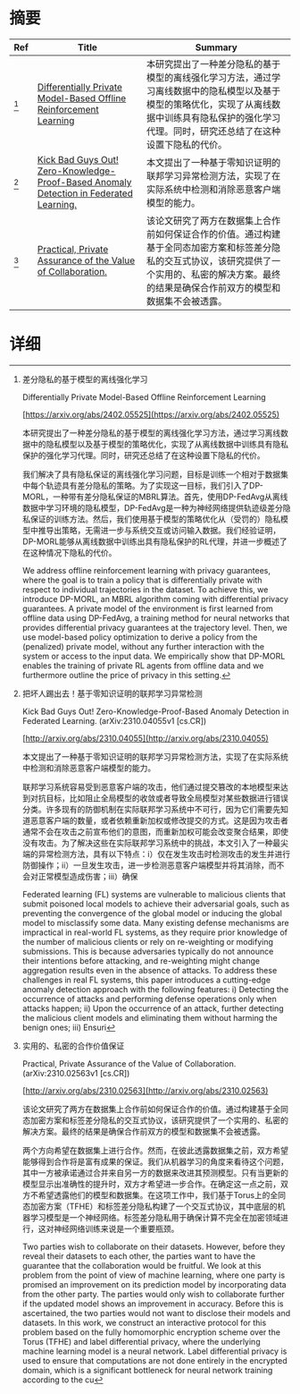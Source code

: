 # 摘要

| Ref | Title | Summary |
| --- | --- | --- |
| [^1] | [Differentially Private Model-Based Offline Reinforcement Learning](https://arxiv.org/abs/2402.05525) | 本研究提出了一种差分隐私的基于模型的离线强化学习方法，通过学习离线数据中的隐私模型以及基于模型的策略优化，实现了从离线数据中训练具有隐私保护的强化学习代理。同时，研究还总结了在这种设置下隐私的代价。 |
| [^2] | [Kick Bad Guys Out! Zero-Knowledge-Proof-Based Anomaly Detection in Federated Learning.](http://arxiv.org/abs/2310.04055) | 本文提出了一种基于零知识证明的联邦学习异常检测方法，实现了在实际系统中检测和消除恶意客户端模型的能力。 |
| [^3] | [Practical, Private Assurance of the Value of Collaboration.](http://arxiv.org/abs/2310.02563) | 该论文研究了两方在数据集上合作前如何保证合作的价值。通过构建基于全同态加密方案和标签差分隐私的交互式协议，该研究提供了一个实用的、私密的解决方案。最终的结果是确保合作前双方的模型和数据集不会被透露。 |

# 详细

[^1]: 差分隐私的基于模型的离线强化学习

    Differentially Private Model-Based Offline Reinforcement Learning

    [https://arxiv.org/abs/2402.05525](https://arxiv.org/abs/2402.05525)

    本研究提出了一种差分隐私的基于模型的离线强化学习方法，通过学习离线数据中的隐私模型以及基于模型的策略优化，实现了从离线数据中训练具有隐私保护的强化学习代理。同时，研究还总结了在这种设置下隐私的代价。

    

    我们解决了具有隐私保证的离线强化学习问题，目标是训练一个相对于数据集中每个轨迹具有差分隐私的策略。为了实现这一目标，我们引入了DP-MORL，一种带有差分隐私保证的MBRL算法。首先，使用DP-FedAvg从离线数据中学习环境的隐私模型，DP-FedAvg是一种为神经网络提供轨迹级差分隐私保证的训练方法。然后，我们使用基于模型的策略优化从（受罚的）隐私模型中推导出策略，无需进一步与系统交互或访问输入数据。我们经验证明，DP-MORL能够从离线数据中训练出具有隐私保护的RL代理，并进一步概述了在这种情况下隐私的代价。

    We address offline reinforcement learning with privacy guarantees, where the goal is to train a policy that is differentially private with respect to individual trajectories in the dataset. To achieve this, we introduce DP-MORL, an MBRL algorithm coming with differential privacy guarantees. A private model of the environment is first learned from offline data using DP-FedAvg, a training method for neural networks that provides differential privacy guarantees at the trajectory level. Then, we use model-based policy optimization to derive a policy from the (penalized) private model, without any further interaction with the system or access to the input data. We empirically show that DP-MORL enables the training of private RL agents from offline data and we furthermore outline the price of privacy in this setting.
    
[^2]: 把坏人踢出去！基于零知识证明的联邦学习异常检测

    Kick Bad Guys Out! Zero-Knowledge-Proof-Based Anomaly Detection in Federated Learning. (arXiv:2310.04055v1 [cs.CR])

    [http://arxiv.org/abs/2310.04055](http://arxiv.org/abs/2310.04055)

    本文提出了一种基于零知识证明的联邦学习异常检测方法，实现了在实际系统中检测和消除恶意客户端模型的能力。

    

    联邦学习系统容易受到恶意客户端的攻击，他们通过提交篡改的本地模型来达到对抗目标，比如阻止全局模型的收敛或者导致全局模型对某些数据进行错误分类。许多现有的防御机制在实际联邦学习系统中不可行，因为它们需要先知道恶意客户端的数量，或者依赖重新加权或修改提交的方式。这是因为攻击者通常不会在攻击之前宣布他们的意图，而重新加权可能会改变聚合结果，即使没有攻击。为了解决这些在实际联邦学习系统中的挑战，本文引入了一种最尖端的异常检测方法，具有以下特点：i）仅在发生攻击时检测攻击的发生并进行防御操作；ii）一旦发生攻击，进一步检测恶意客户端模型并将其消除，而不会对正常模型造成伤害；iii）确保

    Federated learning (FL) systems are vulnerable to malicious clients that submit poisoned local models to achieve their adversarial goals, such as preventing the convergence of the global model or inducing the global model to misclassify some data. Many existing defense mechanisms are impractical in real-world FL systems, as they require prior knowledge of the number of malicious clients or rely on re-weighting or modifying submissions. This is because adversaries typically do not announce their intentions before attacking, and re-weighting might change aggregation results even in the absence of attacks. To address these challenges in real FL systems, this paper introduces a cutting-edge anomaly detection approach with the following features: i) Detecting the occurrence of attacks and performing defense operations only when attacks happen; ii) Upon the occurrence of an attack, further detecting the malicious client models and eliminating them without harming the benign ones; iii) Ensuri
    
[^3]: 实用的、私密的合作价值保证

    Practical, Private Assurance of the Value of Collaboration. (arXiv:2310.02563v1 [cs.CR])

    [http://arxiv.org/abs/2310.02563](http://arxiv.org/abs/2310.02563)

    该论文研究了两方在数据集上合作前如何保证合作的价值。通过构建基于全同态加密方案和标签差分隐私的交互式协议，该研究提供了一个实用的、私密的解决方案。最终的结果是确保合作前双方的模型和数据集不会被透露。

    

    两个方向希望在数据集上进行合作。然而，在彼此透露数据集之前，双方希望能够得到合作将是富有成果的保证。我们从机器学习的角度来看待这个问题，其中一方被承诺通过合并来自另一方的数据来改进其预测模型。只有当更新的模型显示出准确性的提升时，双方才希望进一步合作。在确定这一点之前，双方不希望透露他们的模型和数据集。在这项工作中，我们基于Torus上的全同态加密方案（TFHE）和标签差分隐私构建了一个交互式协议，其中底层的机器学习模型是一个神经网络。标签差分隐私用于确保计算不完全在加密领域进行，这对神经网络训练来说是一个重要瓶颈。

    Two parties wish to collaborate on their datasets. However, before they reveal their datasets to each other, the parties want to have the guarantee that the collaboration would be fruitful. We look at this problem from the point of view of machine learning, where one party is promised an improvement on its prediction model by incorporating data from the other party. The parties would only wish to collaborate further if the updated model shows an improvement in accuracy. Before this is ascertained, the two parties would not want to disclose their models and datasets. In this work, we construct an interactive protocol for this problem based on the fully homomorphic encryption scheme over the Torus (TFHE) and label differential privacy, where the underlying machine learning model is a neural network. Label differential privacy is used to ensure that computations are not done entirely in the encrypted domain, which is a significant bottleneck for neural network training according to the cu
    

